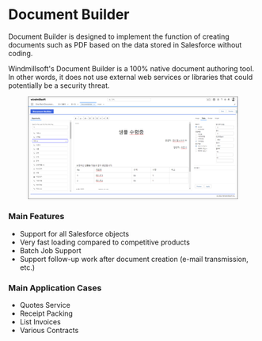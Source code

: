 # Document Builder

Document Builder is designed to implement the function of creating documents such as PDF based on the data stored in Salesforce without coding.

Windmillsoft's Document Builder is a 100% native document authoring tool. In other words, it does not use external web services or libraries that could potentially be a security threat.

<figure><img src="../../.gitbook/assets/Document Builder.png" alt=""><figcaption></figcaption></figure>

### Main Features

* Support for all Salesforce objects&#x20;
* Very fast loading compared to competitive products
* Batch Job Support
* Support follow-up work after document creation (e-mail transmission, etc.)

### Main Application Cases

* Quotes Service
* Receipt Packing
* List Invoices
* Various Contracts
